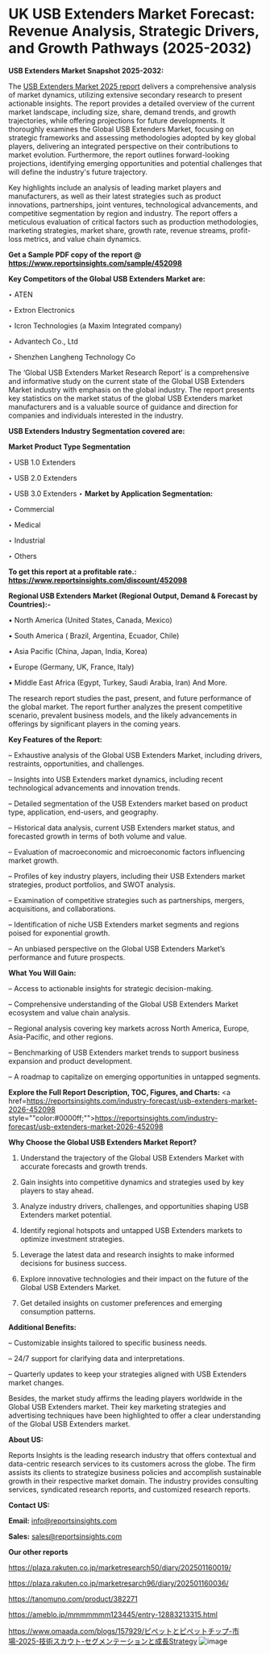 # UK USB Extenders Market Forecast: Revenue Analysis, Strategic Drivers, and Growth Pathways (2025-2032)

<strong>USB Extenders Market Snapshot 2025-2032:</strong>

The <a href=https://www.reportsinsights.com/sample/452098>USB Extenders Market 2025 report</a> delivers a comprehensive analysis of market dynamics, utilizing extensive secondary research to present actionable insights. The report provides a detailed overview of the current market landscape, including size, share, demand trends, and growth trajectories, while offering projections for future developments. It thoroughly examines the Global USB Extenders Market, focusing on strategic frameworks and assessing methodologies adopted by key global players, delivering an integrated perspective on their contributions to market evolution. Furthermore, the report outlines forward-looking projections, identifying emerging opportunities and potential challenges that will define the industry's future trajectory.

Key highlights include an analysis of leading market players and manufacturers, as well as their latest strategies such as product innovations, partnerships, joint ventures, technological advancements, and competitive segmentation by region and industry. The report offers a meticulous evaluation of critical factors such as production methodologies, marketing strategies, market share, growth rate, revenue streams, profit-loss metrics, and value chain dynamics.

<strong>Get a Sample PDF copy of the report @ <a href=https://www.reportsinsights.com/sample/452098 style=color:#0000ff;>https://www.reportsinsights.com/sample/452098</a></strong>

<strong>Key Competitors of the Global USB Extenders Market are:</strong>

‣ ATEN

‣ Extron Electronics

‣ Icron Technologies (a Maxim Integrated company)

‣ Advantech Co., Ltd

‣ Shenzhen Langheng Technology Co

The ‘Global USB Extenders Market Research Report’ is a comprehensive and informative study on the current state of the Global USB Extenders Market industry with emphasis on the global industry. The report presents key statistics on the market status of the global USB Extenders market manufacturers and is a valuable source of guidance and direction for companies and individuals interested in the industry.

<strong>USB Extenders Industry Segmentation covered are:</strong>

<strong>Market Product Type Segmentation</strong>

‣ USB 1.0 Extenders

‣ USB 2.0 Extenders

‣ USB 3.0 Extenders
‣ 
<strong>Market by Application Segmentation:</strong>

‣ Commercial

‣ Medical

‣ Industrial

‣ Others

<strong>To get this report at a profitable rate.: <a href=https://www.reportsinsights.com/discount/452098 style=color:#0000ff;>https://www.reportsinsights.com/discount/452098</a></strong>

<strong>Regional USB Extenders Market (Regional Output, Demand &amp; Forecast by Countries):-</strong>

• North America (United States, Canada, Mexico)

• South America ( Brazil, Argentina, Ecuador, Chile)

• Asia Pacific (China, Japan, India, Korea)

• Europe (Germany, UK, France, Italy)

• Middle East Africa (Egypt, Turkey, Saudi Arabia, Iran) And More.

The research report studies the past, present, and future performance of the global market. The report further analyzes the present competitive scenario, prevalent business models, and the likely advancements in offerings by significant players in the coming years.

<strong>Key Features of the Report:</strong>

– Exhaustive analysis of the Global USB Extenders Market, including drivers, restraints, opportunities, and challenges.

– Insights into USB Extenders market dynamics, including recent technological advancements and innovation trends.

– Detailed segmentation of the USB Extenders market based on product type, application, end-users, and geography.

– Historical data analysis, current USB Extenders market status, and forecasted growth in terms of both volume and value.

– Evaluation of macroeconomic and microeconomic factors influencing market growth.

– Profiles of key industry players, including their USB Extenders market strategies, product portfolios, and SWOT analysis.

– Examination of competitive strategies such as partnerships, mergers, acquisitions, and collaborations.

– Identification of niche USB Extenders market segments and regions poised for exponential growth.

– An unbiased perspective on the Global USB Extenders Market’s performance and future prospects.

<strong>What You Will Gain:</strong>

– Access to actionable insights for strategic decision-making.

– Comprehensive understanding of the Global USB Extenders Market ecosystem and value chain analysis.

– Regional analysis covering key markets across North America, Europe, Asia-Pacific, and other regions.

– Benchmarking of USB Extenders market trends to support business expansion and product development.

– A roadmap to capitalize on emerging opportunities in untapped segments.

<strong>Explore the Full Report Description, TOC, Figures, and Charts:</strong>
<a href=https://reportsinsights.com/industry-forecast/usb-extenders-market-2026-452098 style=""color:#0000ff;"">https://reportsinsights.com/industry-forecast/usb-extenders-market-2026-452098</a>

<strong>Why Choose the Global USB Extenders Market Report?</strong>

1. Understand the trajectory of the Global USB Extenders Market with accurate forecasts and growth trends.

2. Gain insights into competitive dynamics and strategies used by key players to stay ahead.

3. Analyze industry drivers, challenges, and opportunities shaping USB Extenders market potential.

4. Identify regional hotspots and untapped USB Extenders markets to optimize investment strategies.

5. Leverage the latest data and research insights to make informed decisions for business success.

6. Explore innovative technologies and their impact on the future of the Global USB Extenders Market.

7. Get detailed insights on customer preferences and emerging consumption patterns.

<strong>Additional Benefits:</strong>

– Customizable insights tailored to specific business needs.

– 24/7 support for clarifying data and interpretations.

– Quarterly updates to keep your strategies aligned with USB Extenders market changes.

Besides, the market study affirms the leading players worldwide in the Global USB Extenders market. Their key marketing strategies and advertising techniques have been highlighted to offer a clear understanding of the Global USB Extenders market.

<strong><strong>About US</strong>:</strong>

Reports Insights is the leading research industry that offers contextual and data-centric research services to its customers across the globe. The firm assists its clients to strategize business policies and accomplish sustainable growth in their respective market domain. The industry provides consulting services, syndicated research reports, and customized research reports.

<strong>Contact US:</strong>

<p class=><b>Email:</b> <a href=mailto:info@reportsinsights.com>info@reportsinsights.com</a></p>
<p class=><b>Sales:</b> <a href=mailto:sales@reportsinsights.com>sales@reportsinsights.com</a></p>

<strong>Our other reports</strong>

<a href=https://plaza.rakuten.co.jp/marketresearch50/diary/202501160019/>https://plaza.rakuten.co.jp/marketresearch50/diary/202501160019/</a>

<a href=https://plaza.rakuten.co.jp/marketresarch96/diary/202501160036/>https://plaza.rakuten.co.jp/marketresarch96/diary/202501160036/</a>

<a href=https://tanomuno.com/product/382271>https://tanomuno.com/product/382271</a>

<a href=https://ameblo.jp/mmmmmmm123445/entry-12883213315.html>https://ameblo.jp/mmmmmmm123445/entry-12883213315.html</a>

<a href=https://www.omaada.com/blogs/157929/ピペットとピペットチップ-市場-2025-技術スカウト-セグメンテーションと成長Strategy>https://www.omaada.com/blogs/157929/ピペットとピペットチップ-市場-2025-技術スカウト-セグメンテーションと成長Strategy</a>
![image](https://github.com/user-attachments/assets/cdfec218-f06d-45c6-8f27-b1a0aa1172e2)
